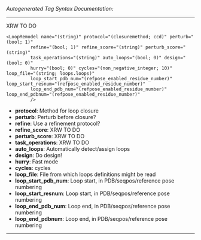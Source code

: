 _Autogenerated Tag Syntax Documentation:_

---
XRW TO DO

```
<LoopRemodel name="(string)" protocol="(closuremethod; ccd)" perturb="(bool; 1)"
         refine="(bool; 1)" refine_score="(string)" perturb_score="(string)"
         task_operations="(string)" auto_loops="(bool; 0)" design="(bool; 0)"
         hurry="(bool; 0)" cycles="(non_negative_integer; 10)" loop_file="(string; loops.loops)"
         loop_start_pdb_num="(refpose_enabled_residue_number)" loop_start_resnum="(refpose_enabled_residue_number)"
         loop_end_pdb_num="(refpose_enabled_residue_number)" loop_end_pdbnum="(refpose_enabled_residue_number)"
         />
```

-   **protocol**: Method for loop closure
-   **perturb**: Perturb before closure?
-   **refine**: Use a refinement protocol?
-   **refine_score**: XRW TO DO
-   **perturb_score**: XRW TO DO
-   **task_operations**: XRW TO DO
-   **auto_loops**: Automatically detect/assign loops
-   **design**: Do design!
-   **hurry**: Fast mode
-   **cycles**: cycles
-   **loop_file**: File from which loops definitions might be read
-   **loop_start_pdb_num**: Loop start, in PDB/seqpos/reference pose numbering
-   **loop_start_resnum**: Loop start, in PDB/seqpos/reference pose numbering
-   **loop_end_pdb_num**: Loop end, in PDB/seqpos/reference pose numbering
-   **loop_end_pdbnum**: Loop end, in PDB/seqpos/reference pose numbering

---
